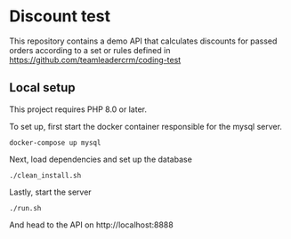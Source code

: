 # Discount test

This repository contains a demo API that calculates discounts for passed orders according to a set or rules defined in https://github.com/teamleadercrm/coding-test

## Local setup

This project requires PHP 8.0 or later.

To set up, first start the docker container responsible for the mysql server.

```shell
docker-compose up mysql
```

Next, load dependencies and set up the database

```shell
./clean_install.sh
```

Lastly, start the server

```shell
./run.sh
```

And head to the API on http://localhost:8888
